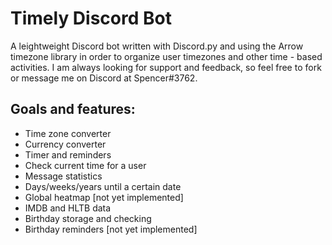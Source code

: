 # Timely Discord Bot

A leightweight Discord bot written with Discord.py and using the Arrow timezone library in order to organize user timezones and other time - based activities. 
I am always looking for support and feedback, so feel free to fork or message me on Discord at Spencer#3762.

## Goals and features:
- Time zone converter 
- Currency converter
- Timer and reminders
- Check current time for a user
- Message statistics
- Days/weeks/years until a certain date
- Global heatmap [not yet implemented]
- IMDB and HLTB data
- Birthday storage and checking
- Birthday reminders [not yet implemented]
